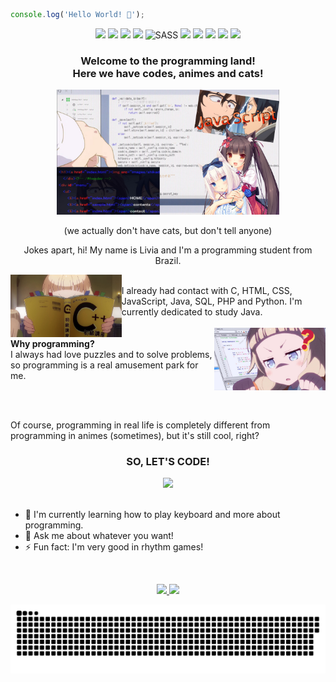 ```javascript
console.log('Hello World! 👋');
```

<div align="center">
  <span>
    <img src="https://img.shields.io/badge/Java-ED8B00?style=for-the-badge&logo=openjdk&logoColor=white"/>
    <img src="https://img.shields.io/badge/Spring-6DB33F?style=for-the-badge&logo=spring&logoColor=white"/>  
    <img src="https://img.shields.io/badge/HTML5-E34F26?style=for-the-badge&logo=html5&logoColor=white"/>
    <img src="https://img.shields.io/badge/CSS3-1572B6?style=for-the-badge&logo=css3&logoColor=white"/>
    <img src="https://img.shields.io/badge/SASS-CC6699?style=for-the-badge&logo=sass&logoColor=white" alt="SASS">
    <img src="https://img.shields.io/badge/Bootstrap-563D7C?style=for-the-badge&logo=bootstrap&logoColor=white"/>
    <img src="https://img.shields.io/badge/JavaScript-F7DF1E?style=for-the-badge&logo=javascript&logoColor=black"/>
    <img src="https://img.shields.io/badge/Node.js-43853D?style=for-the-badge&logo=node.js&logoColor=white"/>
    <img src="https://img.shields.io/badge/Angular-DD0031?style=for-the-badge&logo=angular&logoColor=white"/>
    <img src="https://img.shields.io/badge/C Sharp-9B4993?style=for-the-badge&logo=csharp&logoColor=white"/>
  </span>
</div>

<h3 align="center">
  <strong>
    Welcome to the programming land!<br>
    Here we have codes, animes and cats!
  </strong>
</h3>

<div align="center">
  <img height="200em" src="https://github.com/4L1C3-R4BB1T/4L1C3-R4BB1T/raw/main/assets/image.png" />
  <p align="center">
    (we actually don't have cats, but don't tell anyone)
  </p>
</div>

<p align="center">
  Jokes apart, hi! My name is Livia and I'm a programming student from Brazil.
</p>

<div>
  <img align="left" height="100em" src="https://github.com/4L1C3-R4BB1T/4L1C3-R4BB1T/raw/main/assets/newgame2.jpg" />
  <br>
  I already had contact with C, HTML, CSS, JavaScript, Java, SQL, PHP and Python. I'm currently dedicated to study Java.
</div>

<br>

<div> 
  <img align="right" height="100em" src="https://github.com/4L1C3-R4BB1T/4L1C3-R4BB1T/raw/main/assets/newgame1.png"> 
  <br>
  <strong>
    Why programming?
  </strong>
  <br>
  I always had love puzzles and to solve problems, so programming is a real amusement park for me.
</div>

<br><br>

<p>
  Of course, programming in real life is completely different from programming in animes (sometimes), but it's still cool, right?
</p>

<h3 align="center">
  <strong>
    SO, LET'S CODE!
  </strong>
</h3>

<div align="center">
  <img height="200em" src="https://github.com/4L1C3-R4BB1T/4L1C3-R4BB1T/raw/main/assets/yukichan.gif">
</div>

<br>

- 🌱 I'm currently learning how to play keyboard and more about programming.
- 💬 Ask me about whatever you want!
- ⚡ Fun fact: I'm very good in rhythm games!

<br>

<div align="center">
  <p>
    <a href="https://github.com/anuraghazra/github-readme-stats">
      <img height="180em" src="https://github-readme-stats.vercel.app/api?username=4L1C3-R4BB1T&show_icons=true&theme=tokyonight" />
    </a>
    <a href="https://github.com/anuraghazra/github-readme-stats">
      <img height="180em" src="https://github-readme-stats.vercel.app/api/top-langs/?username=4L1C3-R4BB1T&layout=compact&langs_count=6&theme=tokyonight" />
    </a>
  </p>
</div>

[![Snake Animation](https://github.com/4L1C3-R4BB1T/4L1C3-R4BB1T/blob/main/assets/github-user-contribution.svg)](https://github.com/Platane/snk)
